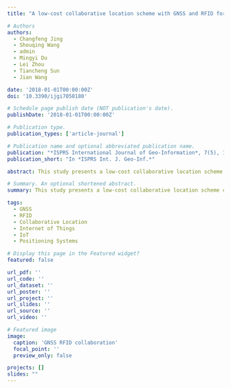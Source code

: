 ```yaml
---
title: "A low-cost collaborative location scheme with GNSS and RFID for the Internet of Things (2018)"

# Authors
authors:
  - Changfeng Jing
  - Shouqing Wang
  - admin
  - Mingyi Du
  - Lei Zhou
  - Tiancheng Sun
  - Jian Wang

date: '2018-01-01T00:00:00Z'
doi: '10.3390/ijgi7050180'

# Schedule page publish date (NOT publication's date).
publishDate: '2018-01-01T00:00:00Z'

# Publication type.
publication_types: ['article-journal']

# Publication name and optional abbreviated publication name.
publication: "*ISPRS International Journal of Geo-Information*, 7(5), 180"
publication_short: "In *ISPRS Int. J. Geo-Inf.*"

abstract: This study presents a low-cost collaborative location scheme combining GNSS and RFID technologies for Internet of Things applications. We develop innovative approaches for integrating different positioning technologies to improve location accuracy and reduce costs. The research contributes to advancing IoT location services and geospatial applications.

# Summary. An optional shortened abstract.
summary: This study presents a low-cost collaborative location scheme combining GNSS and RFID technologies for Internet of Things applications.

tags:
  - GNSS
  - RFID
  - Collaborative Location
  - Internet of Things
  - IoT
  - Positioning Systems

# Display this page in the Featured widget?
featured: false

url_pdf: ''
url_code: ''
url_dataset: ''
url_poster: ''
url_project: ''
url_slides: ''
url_source: ''
url_video: ''

# Featured image
image:
  caption: 'GNSS RFID collaboration'
  focal_point: ''
  preview_only: false

projects: []
slides: ""
---
```

